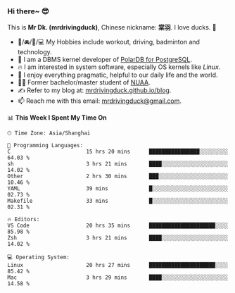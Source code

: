 ### Hi there~ 😎

This is **Mr Dk. (mrdrivingduck)**, Chinese nickname: **棠羽**. I love ducks. 🦆

- 💪/🚘/🏸/💻 My Hobbies include workout, driving, badminton and technology.
- 🍊 I am a DBMS kernel developer of [PolarDB for PostgreSQL](https://github.com/ApsaraDB/PolarDB-for-PostgreSQL).
- 🔥 I am interested in system software, especially OS kernels like *Linux*.
- 🔧 I enjoy everything pragmatic, helpful to our daily life and the world.
- 👨‍🎓 Former bachelor/master student of [NUAA](https://en.wikipedia.org/wiki/Nanjing_University_of_Aeronautics_and_Astronautics).
- ✍ Refer to my blog at: [mrdrivingduck.github.io/blog](https://mrdrivingduck.github.io/blog/).
- 📫 Reach me with this email: [mrdrivingduck@gmail.com](mailto:mrdrivingduck@gmail.com).

<!--START_SECTION:waka-->
📊 **This Week I Spent My Time On** 

```text
🕑︎ Time Zone: Asia/Shanghai

💬 Programming Languages: 
C                        15 hrs 20 mins      ████████████████░░░░░░░░░   64.03 % 
sh                       3 hrs 21 mins       ████░░░░░░░░░░░░░░░░░░░░░   14.02 % 
Other                    2 hrs 30 mins       ███░░░░░░░░░░░░░░░░░░░░░░   10.46 % 
YAML                     39 mins             █░░░░░░░░░░░░░░░░░░░░░░░░   02.73 % 
Makefile                 33 mins             █░░░░░░░░░░░░░░░░░░░░░░░░   02.31 % 

🔥 Editors: 
VS Code                  20 hrs 35 mins      █████████████████████░░░░   85.98 % 
Zsh                      3 hrs 21 mins       ████░░░░░░░░░░░░░░░░░░░░░   14.02 % 

💻 Operating System: 
Linux                    20 hrs 27 mins      █████████████████████░░░░   85.42 % 
Mac                      3 hrs 29 mins       ████░░░░░░░░░░░░░░░░░░░░░   14.58 % 
```


<!--END_SECTION:waka-->

<!-- ![Mr Dk.'s GitHub Stats](https://github-readme-stats.vercel.app/api?username=mrdrivingduck&count_private&show_icons=true&theme=buefy) -->

<!-- ![Most Used Languages](https://github-readme-stats.vercel.app/api/top-langs/?username=mrdrivingduck&exclude_repo=mips32-CPU,snort-tcp-socket&theme=buefy&layout=compact&langs_count=10) -->


<!--
**mrdrivingduck/mrdrivingduck** is a ✨ _special_ ✨ repository because its `README.md` (this file) appears on your GitHub profile.

Here are some ideas to get you started:

- 🔭 I’m currently working on ...
- 🌱 I’m currently learning ...
- 👯 I’m looking to collaborate on ...
- 🤔 I’m looking for help with ...
- 💬 Ask me about ...
- 📫 How to reach me: ...
- 😄 Pronouns: ...
- ⚡ Fun fact: ...
-->
